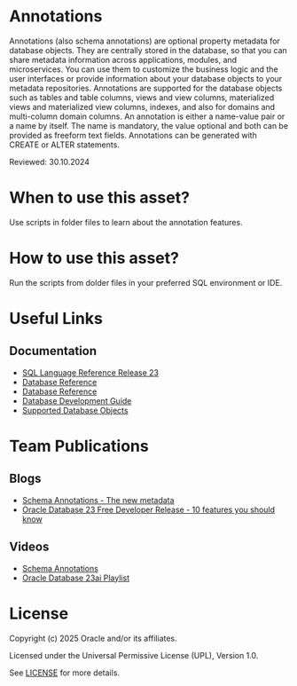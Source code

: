 # Annotations

Annotations (also schema annotations) are optional property metadata for database objects. They are centrally stored in the database, so that you can share metadata information across applications, modules, and microservices. You can use them to customize the business logic and the user interfaces or provide information about your database objects to your metadata repositories.
Annotations are supported for the database objects such as tables and table columns, views and view columns, materialized views and materialized view columns, indexes, and also for domains and multi-column domain columns.
An annotation is either a name-value pair or a name by itself. The name is mandatory, the value optional and both can be provided as freeform text fields. Annotations can be generated with CREATE or ALTER statements. 

Reviewed: 30.10.2024

# When to use this asset?

Use scripts in folder files to learn about the annotation features.

# How to use this asset?

Run the scripts from dolder files in your preferred SQL environment or IDE.

# Useful Links


## Documentation

- [SQL Language Reference Release 23](https://docs.oracle.com/en/database/oracle/oracle-database/23/sqlrf/CREATE-TABLE.html#GUID-F9CE0CC3-13AE-4744-A43C-EAC7A71AAAB6)
- [Database Reference](https://docs.oracle.com/en/database/oracle/oracle-database/23/refrn/ALL_ANNOTATIONS_USAGE.html#GUID-BD09C121-62C2-4881-83AE-99B168095711)
- [Database Reference](https://docs.oracle.com/en/database/oracle///////oracle-database/23/refrn/USER_ANNOTATIONS.html#GUID-9B38677B-BCC6-45A4-983A-68ABE9661962)
- [Database Development Guide](https://docs.oracle.com/en/database/oracle/oracle-database/23/adfns/registering-application-data-usage-database.html#GUID-2DAF069E-0938-40AF-B05B-75AFE71D666C)
- [Supported Database Objects](https://docs.oracle.com/en/database/oracle/oracle-database/23/adfns/registering-application-data-usage-database.html#GUID-0ADCF5F4-40E9-45B0-8B56-ACBD17CAE608)


# Team Publications

## Blogs

- [Schema Annotations - The new metadata](https://blogs.oracle.com/coretec/post/annotations-the-new-metadata-in-23c)
- [Oracle Database 23 Free Developer Release - 10 features you should know](https://blogs.oracle.com/coretec/post/oracle-database-23c-free-developer-sql)

## Videos
- [Schema Annotations](https://youtu.be/o-0VaT4SW7w?si=_PXlz2nck1Y3TH7x)
- [Oracle Database 23ai Playlist](https://www.youtube.com/playlist?list=PLHA__TOeNI7MNBND0JWQUqTYOQ1up-VHX)


# License

Copyright (c) 2025 Oracle and/or its affiliates.

Licensed under the Universal Permissive License (UPL), Version 1.0.

See [LICENSE](https://github.com/oracle-devrel/technology-engineering/blob/main/LICENSE) for more details.
